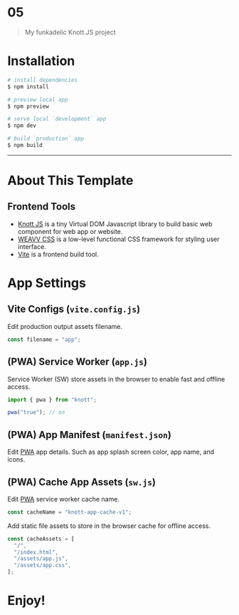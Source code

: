 # 05

> My funkadelic Knott.JS project

# Installation

``` bash
# install dependencies
$ npm install

# preview local app
$ npm preview

# serve local `development` app
$ npm dev

# build `production` app
$ npm build
```

---

# About This Template

## Frontend Tools

 - [Knott JS](https://knottjs.netlify.app) is a tiny Virtual DOM Javascript library to build basic web component for web app or website.
 - [WEAVV CSS](https://weavvcss.netlify.app) is a low-level functional CSS framework for styling user interface.
 - [Vite](https://vitejs.dev/) is a frontend build tool.
 
# App Settings

## Vite Configs (`vite.config.js`)

Edit production output assets filename.

```js
const filename = "app";
```

## (PWA) Service Worker (`app.js`)

Service Worker (SW) store assets in the browser to enable fast and offline access.

```mjs
import { pwa } from "knott";

pwa("true"); // on
```

## (PWA) App Manifest (`manifest.json`)

Edit [PWA](https://developer.mozilla.org/en-US/docs/Web/Progressive_web_apps) app details. Such as app splash screen color, app name, and icons.

## (PWA) Cache App Assets (`sw.js`)

Edit [PWA](https://developer.mozilla.org/en-US/docs/Web/Progressive_web_apps) service worker cache name.

```js
const cacheName = "knott-app-cache-v1";
```

Add static file assets to store in the browser cache for offline access.

```js
const cacheAssets = [
  "/",
  "/index.html",
  "/assets/app.js",
  "/assets/app.css",
];
```

# Enjoy!
